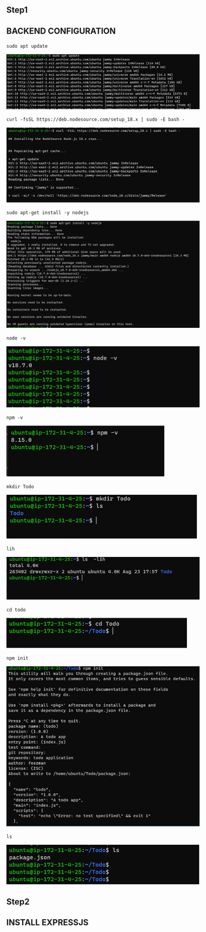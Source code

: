 ## Step1 

## BACKEND CONFIGURATION

`sudo apt update`

![apt update](./images/apt-update.PNG)

`curl -fsSL https://deb.nodesource.com/setup_18.x | sudo -E bash -`

![apt update](./images/nodejs-location.PNG)

`sudo apt-get install -y nodejs`

![apt update](./images/install-nodejs.PNG)

`node -v `

![apt update](./images/node-status.PNG)

`npm -v `

![apt update](./images/npm-status.PNG)

`mkdir Todo`

![apt update](./images/mkdir-todo.PNG)

`lih`

![apt update](./images/lih.PNG)

`cd todo`

![apt update](./images/cd-todo.PNG)

`npm init`

![apt update](./images/npm-init.PNG)

`ls`

![apt update](./images/ls-init.PNG)


## Step2

## INSTALL EXPRESSJS





















